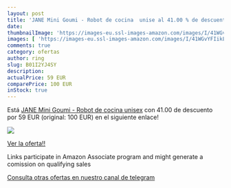 ```yaml
---
layout: post
title: 'JANE Mini Goumi - Robot de cocina  unise al 41.00 % de descuento'
date: 
thumbnailImage: 'https://images-eu.ssl-images-amazon.com/images/I/41WGvYFIikL._SL200_.jpg'
images: [ 'https://images-eu.ssl-images-amazon.com/images/I/41WGvYFIikL._SL200_.jpg' ]
comments: true
category: ofertas
author: ring
slug: B01I2YJ4SY
description:
actualPrice: 59 EUR
comparePrice: 100 EUR
inStock: true
---
```


Está [JANE Mini Goumi - Robot de cocina  unisex](https://www.amazon.es/dp/B01I2YJ4SY/?tag=tolees-21) con 41.00 de descuento por 59 EUR (original: 100 EUR) en el siguiente enlace!

[![](https://images-eu.ssl-images-amazon.com/images/I/41WGvYFIikL._SL200_.jpg)](https://www.amazon.es/dp/B01I2YJ4SY/?tag=tolees-21)

[Ver la oferta!!](https://www.amazon.es/dp/B01I2YJ4SY/?tag=tolees-21)

Links participate in Amazon Associate program and might generate a comission on qualifying sales

[Consulta otras ofertas en nuestro canal de telegram](https://t.me/s/ofertas25)
